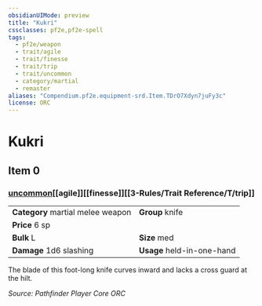```yaml
---
obsidianUIMode: preview
title: "Kukri"
cssclasses: pf2e,pf2e-spell
tags:
  - pf2e/weapon
  - trait/agile
  - trait/finesse
  - trait/trip
  - trait/uncommon
  - category/martial
  - remaster
aliases: "Compendium.pf2e.equipment-srd.Item.TDrO7Xdyn7juFy3c"
license: ORC
---
```

# Kukri
## Item 0
### [uncommon](uncommon.md "Uncommon Rarity Trait")[[agile]][[finesse]][[3-Rules/Trait Reference/T/trip]]

|  |  |
| -- | -- |
| **Category** martial melee weapon | **Group** knife |
| **Price** 6 sp |  |
| **Bulk** L | **Size** med |
| **Damage** 1d6 slashing  | **Usage** held-in-one-hand |



The blade of this foot-long knife curves inward and lacks a cross guard at the hilt.

*Source: Pathfinder Player Core*
*ORC*